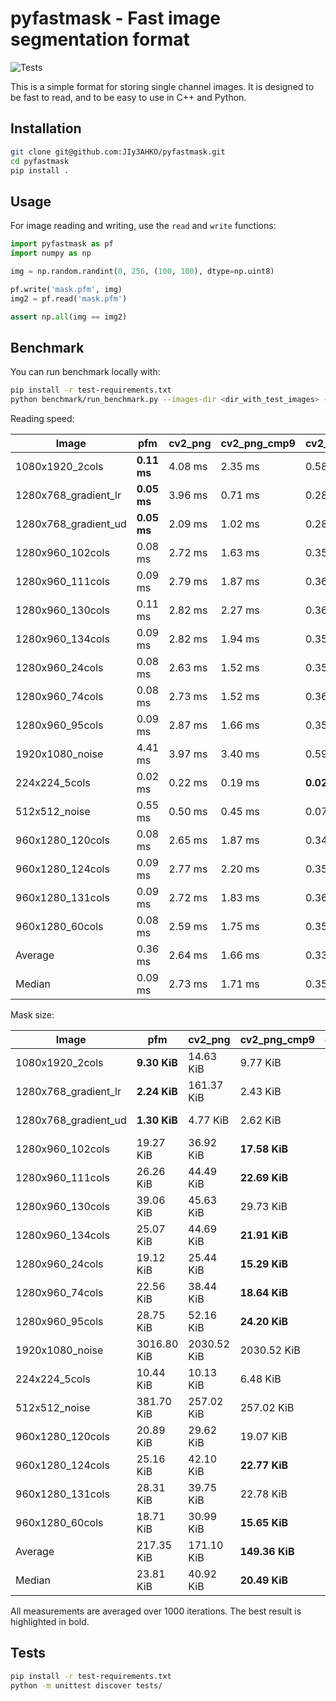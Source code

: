 pyfastmask - Fast image segmentation format
==============

![Tests](https://github.com/JIy3AHKO/pyfastmask/actions/workflows/build-and-test.yml/badge.svg?branch=master)

This is a simple format for storing single channel images. It is designed to be fast to read, and to be easy to use in C++ and Python.

Installation
------------

```bash
git clone git@github.com:JIy3AHKO/pyfastmask.git
cd pyfastmask
pip install .
```

Usage
-----
For image reading and writing, use the `read` and `write` functions:

```python
import pyfastmask as pf
import numpy as np

img = np.random.randint(0, 256, (100, 100), dtype=np.uint8)

pf.write('mask.pfm', img)
img2 = pf.read('mask.pfm')

assert np.all(img == img2)
```


Benchmark
---------
You can run benchmark locally with:

```bash
pip install -r test-requirements.txt
python benchmark/run_benchmark.py --images-dir <dir_with_test_images> --n-iterations 1000
```

Reading speed:

| Image | pfm | cv2_png | cv2_png_cmp9 | cv2_bmp | npz | npy | qoi |
| --- | --- | --- | --- | --- | --- | --- | --- |
| 1080x1920_2cols | **0.11 ms** | 4.08 ms | 2.35 ms | 0.58 ms | 0.98 ms | 0.11 ms | 1.20 ms | 
| 1280x768_gradient_lr | **0.05 ms** | 3.96 ms | 0.71 ms | 0.28 ms | 0.31 ms | 0.06 ms | 1.45 ms | 
| 1280x768_gradient_ud | **0.05 ms** | 2.09 ms | 1.02 ms | 0.28 ms | 0.45 ms | 0.06 ms | 0.55 ms | 
| 1280x960_102cols | 0.08 ms | 2.72 ms | 1.63 ms | 0.35 ms | 0.72 ms | **0.07 ms** | 0.78 ms | 
| 1280x960_111cols | 0.09 ms | 2.79 ms | 1.87 ms | 0.36 ms | 0.78 ms | **0.07 ms** | 0.83 ms | 
| 1280x960_130cols | 0.11 ms | 2.82 ms | 2.27 ms | 0.36 ms | 0.77 ms | **0.08 ms** | 0.83 ms | 
| 1280x960_134cols | 0.09 ms | 2.82 ms | 1.94 ms | 0.35 ms | 0.74 ms | **0.07 ms** | 0.82 ms | 
| 1280x960_24cols | 0.08 ms | 2.63 ms | 1.52 ms | 0.35 ms | 0.66 ms | **0.07 ms** | 0.78 ms | 
| 1280x960_74cols | 0.08 ms | 2.73 ms | 1.52 ms | 0.36 ms | 0.65 ms | **0.07 ms** | 0.80 ms | 
| 1280x960_95cols | 0.09 ms | 2.87 ms | 1.66 ms | 0.35 ms | 0.70 ms | **0.08 ms** | 0.84 ms | 
| 1920x1080_noise | 4.41 ms | 3.97 ms | 3.40 ms | 0.59 ms | 0.70 ms | **0.11 ms** | 8.38 ms | 
| 224x224_5cols | 0.02 ms | 0.22 ms | 0.19 ms | **0.02 ms** | 0.14 ms | 0.03 ms | 0.09 ms | 
| 512x512_noise | 0.55 ms | 0.50 ms | 0.45 ms | 0.07 ms | 0.21 ms | **0.03 ms** | 1.03 ms | 
| 960x1280_120cols | 0.08 ms | 2.65 ms | 1.87 ms | 0.34 ms | 0.73 ms | **0.08 ms** | 0.75 ms | 
| 960x1280_124cols | 0.09 ms | 2.77 ms | 2.20 ms | 0.35 ms | 0.74 ms | **0.08 ms** | 0.80 ms | 
| 960x1280_131cols | 0.09 ms | 2.72 ms | 1.83 ms | 0.36 ms | 0.79 ms | **0.07 ms** | 0.78 ms | 
| 960x1280_60cols | 0.08 ms | 2.59 ms | 1.75 ms | 0.35 ms | 0.69 ms | **0.08 ms** | 0.76 ms | 
| Average | 0.36 ms | 2.64 ms | 1.66 ms | 0.33 ms | 0.63 ms | **0.07 ms** | 1.26 ms | 
| Median | 0.09 ms | 2.73 ms | 1.71 ms | 0.35 ms | 0.70 ms | **0.07 ms** | 0.81 ms | 

Mask size:

| Image | pfm | cv2_png | cv2_png_cmp9 | cv2_bmp | npz | npy | qoi |
| --- | --- | --- | --- | --- | --- | --- | --- |
| 1080x1920_2cols | **9.30 KiB** | 14.63 KiB | 9.77 KiB | 2026.05 KiB | 14.68 KiB | 2025.12 KiB | 40.03 KiB | 
| 1280x768_gradient_lr | **2.24 KiB** | 161.37 KiB | 2.43 KiB | 961.05 KiB | 5.75 KiB | 960.12 KiB | 638.77 KiB | 
| 1280x768_gradient_ud | **1.30 KiB** | 4.77 KiB | 2.62 KiB | 961.05 KiB | 1.73 KiB | 960.12 KiB | 15.77 KiB | 
| 1280x960_102cols | 19.27 KiB | 36.92 KiB | **17.58 KiB** | 1201.05 KiB | 19.42 KiB | 1200.12 KiB | 50.62 KiB | 
| 1280x960_111cols | 26.26 KiB | 44.49 KiB | **22.69 KiB** | 1201.05 KiB | 23.24 KiB | 1200.12 KiB | 57.36 KiB | 
| 1280x960_130cols | 39.06 KiB | 45.63 KiB | 29.73 KiB | 1201.05 KiB | **26.64 KiB** | 1200.12 KiB | 57.88 KiB | 
| 1280x960_134cols | 25.07 KiB | 44.69 KiB | **21.91 KiB** | 1201.05 KiB | 22.08 KiB | 1200.12 KiB | 56.17 KiB | 
| 1280x960_24cols | 19.12 KiB | 25.44 KiB | **15.29 KiB** | 1201.05 KiB | 16.70 KiB | 1200.12 KiB | 41.24 KiB | 
| 1280x960_74cols | 22.56 KiB | 38.44 KiB | **18.64 KiB** | 1201.05 KiB | 20.02 KiB | 1200.12 KiB | 50.31 KiB | 
| 1280x960_95cols | 28.75 KiB | 52.16 KiB | **24.20 KiB** | 1201.05 KiB | 24.49 KiB | 1200.12 KiB | 64.41 KiB | 
| 1920x1080_noise | 3016.80 KiB | 2030.52 KiB | 2030.52 KiB | 2026.05 KiB | 2025.86 KiB | **2025.12 KiB** | 6384.99 KiB | 
| 224x224_5cols | 10.44 KiB | 10.13 KiB | 6.48 KiB | 50.05 KiB | **6.12 KiB** | 49.12 KiB | 14.99 KiB | 
| 512x512_noise | 381.70 KiB | 257.02 KiB | 257.02 KiB | 257.05 KiB | 256.32 KiB | **256.12 KiB** | 807.09 KiB | 
| 960x1280_120cols | 20.89 KiB | 29.62 KiB | 19.07 KiB | 1201.05 KiB | **18.37 KiB** | 1200.12 KiB | 42.09 KiB | 
| 960x1280_124cols | 25.16 KiB | 42.10 KiB | **22.77 KiB** | 1201.05 KiB | 23.00 KiB | 1200.12 KiB | 54.16 KiB | 
| 960x1280_131cols | 28.31 KiB | 39.75 KiB | 22.78 KiB | 1201.05 KiB | **21.62 KiB** | 1200.12 KiB | 50.42 KiB | 
| 960x1280_60cols | 18.71 KiB | 30.99 KiB | **15.65 KiB** | 1201.05 KiB | 19.18 KiB | 1200.12 KiB | 43.75 KiB | 
| Average | 217.35 KiB | 171.10 KiB | **149.36 KiB** | 1146.64 KiB | 149.72 KiB | 1145.71 KiB | 498.24 KiB | 
| Median | 23.81 KiB | 40.92 KiB | **20.49 KiB** | 1201.05 KiB | 20.82 KiB | 1200.12 KiB | 52.39 KiB | 

All measurements are averaged over 1000 iterations. The best result is highlighted in bold.

Tests
---------
```bash
pip install -r test-requirements.txt
python -m unittest discover tests/
```
